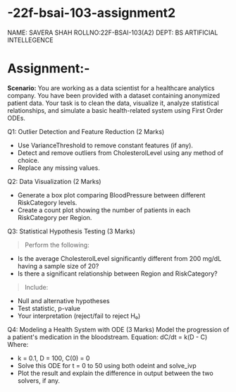 # -22f-bsai-103-assignment2

NAME: SAVERA SHAH
ROLLNO:22F-BSAI-103(A2)
DEPT: BS ARTIFICIAL INTELLEGENCE

# **Assignment:-**

**Scenario:**
You are working as a data scientist for a healthcare analytics company. You have been
provided with a dataset containing anonymized patient data. Your task is to clean the data,
visualize it, analyze statistical relationships, and simulate a basic health-related system
using First Order ODEs.

Q1: Outlier Detection and Feature Reduction (2 Marks)
- Use VarianceThreshold to remove constant features (if any).
- Detect and remove outliers from CholesterolLevel using any method of choice.
- Replace any missing values.
  
Q2: Data Visualization (2 Marks)
- Generate a box plot comparing BloodPressure between different RiskCategory levels.
- Create a count plot showing the number of patients in each RiskCategory per Region.
  
Q3: Statistical Hypothesis Testing (3 Marks)
> Perform the following:
- Is the average CholesterolLevel significantly different from 200 mg/dL having a sample
size of 20?
- Is there a significant relationship between Region and RiskCategory?
>Include:
- Null and alternative hypotheses
- Test statistic, p-value
- Your interpretation (reject/fail to reject H₀)
  
Q4: Modeling a Health System with ODE (3 Marks)
Model the progression of a patient's medication in the bloodstream.
Equation:
 dC/dt = k(D - C)
Where:
- k = 0.1, D = 100, C(0) = 0
- Solve this ODE for t = 0 to 50 using both odeint and solve_ivp
- Plot the result and explain the difference in output between the two solvers, if any.

